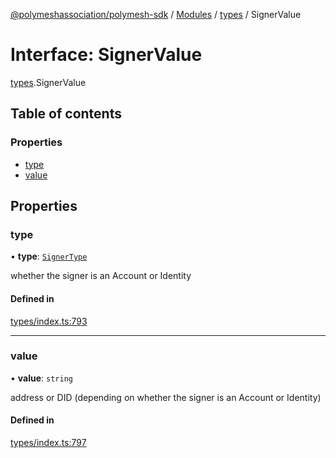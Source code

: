[@polymeshassociation/polymesh-sdk](../README.md) / [Modules](../modules.md) / [types](../modules/types.md) / SignerValue

# Interface: SignerValue

[types](../modules/types.md).SignerValue

## Table of contents

### Properties

- [type](types.SignerValue.md#type)
- [value](types.SignerValue.md#value)

## Properties

### type

• **type**: [`SignerType`](../enums/types.SignerType.md)

whether the signer is an Account or Identity

#### Defined in

[types/index.ts:793](https://github.com/PolymathNetwork/polymesh-sdk/blob/31dfa0dc/src/types/index.ts#L793)

___

### value

• **value**: `string`

address or DID (depending on whether the signer is an Account or Identity)

#### Defined in

[types/index.ts:797](https://github.com/PolymathNetwork/polymesh-sdk/blob/31dfa0dc/src/types/index.ts#L797)
